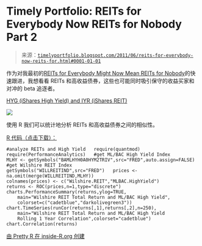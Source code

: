 <!--yml

类别：未分类

日期：2024-05-18 15:14:38

-->

# Timely Portfolio: REITs for Everybody Now REITs for Nobody Part 2

> 来源：[`timelyportfolio.blogspot.com/2011/06/reits-for-everybody-now-reits-for.html#0001-01-01`](http://timelyportfolio.blogspot.com/2011/06/reits-for-everybody-now-reits-for.html#0001-01-01)

作为对我最初的[REITs for Everybody Might Now Mean REITs for Nobody](http://timelyportfolio.blogspot.com/2011/06/reits-for-everybody-might-now-mean.html)的快速跟进，我想看看 REITs 和高收益债券，这些也可能同时吸引保守的收益买家和对冲的 beta 追逐者。

[HYG (iShares High Yield) and IYR (iShares REIT)](http://stockcharts.com/h-sc/ui?s=hyg&p=w&st=2007-04-01&en=(today)&id=p83403746230)

![](http://stockcharts.com/h-sc/ui?s=hyg&p=w&st=2007-04-01&en=(today)&id=p83403746230)

使用 R 我们可以统计地分析 REITs 和高收益债券之间的相似性。

[R 代码（点击下载）：](https://docs.google.com/leaf?id=0B2qp2r96khJPNTQ2ZjNhMjAtZjBmNS00ZWJmLTk5YzEtOGY3MDI4ZWJlMjYy&hl=en_US)

```
#analyze REITs and High Yield   require(quantmod)
require(PerformanceAnalytics)   #get ML/BAC High Yield Index
MLHY <- getSymbols("BAMLHYH0A0HYM2TRIV",src="FRED",auto.assign=FALSE)
#get Wilshire REIT Index
getSymbols("WILLREITIND",src="FRED")   prices <- na.omit(merge(WILLREITIND,MLHY))
colnames(prices) <- c("Wilshire.REIT","MLBAC.HighYield")
returns <- ROC(prices,n=1,type="discrete")   charts.PerformanceSummary(returns,ylog=TRUE,
	main="Wilshire REIT Total Return and ML/BAC High Yield",
	colorset=c("cadetblue","darkolivegreen3"))   chart.TimeSeries(runCor(returns[,1],returns[,2],n=250),
	main="Wilshire REIT Total Return and ML/BAC High Yield
	Rolling 1 Year Correlation",colorset="cadetblue")   chart.Correlation(returns)
```

[由 Pretty R 在 inside-R.org 创建](http://www.inside-r.org/pretty-r "Created by Pretty R at inside-R.org")
